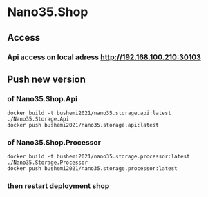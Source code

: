 # Nano35.Shop

## Access

### Api access on local adress http://192.168.100.210:30103

## Push new version

### of Nano35.Shop.Api

    docker build -t bushemi2021/nano35.storage.api:latest ./Nano35.Storage.Api
    docker push bushemi2021/nano35.storage.api:latest

### of Nano35.Shop.Processor

    docker build -t bushemi2021/nano35.storage.processor:latest ./Nano35.Storage.Processor
    docker push bushemi2021/nano35.storage.processor:latest

### then restart deployment shop
